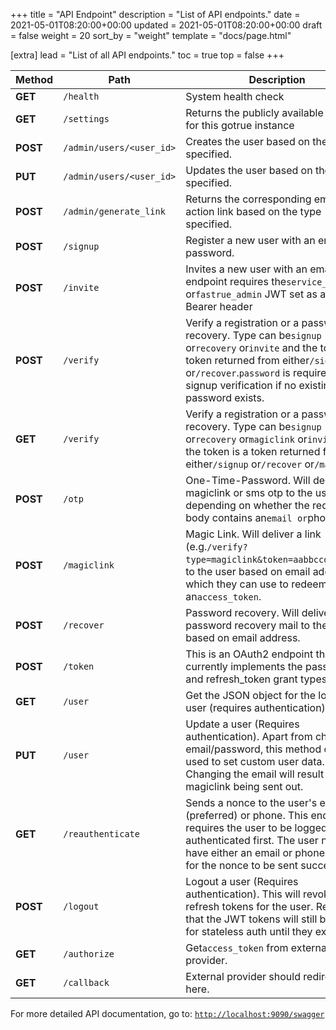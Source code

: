+++
title = "API Endpoint"
description = "List of API endpoints."
date = 2021-05-01T08:20:00+00:00
updated = 2021-05-01T08:20:00+00:00
draft = false
weight = 20
sort_by = "weight"
template = "docs/page.html"

[extra]
lead = "List of all API endpoints."
toc = true
top = false
+++

| Method   | Path                     | Description                                                                                                                                                                                                                                  |
| -------- | ------------------------ | -------------------------------------------------------------------------------------------------------------------------------------------------------------------------------------------------------------------------------------------- |
| **GET**  | `/health`                | System health check                                                                                                                                                                                                                          |
| **GET**  | `/settings`              | Returns the publicly available settings for this gotrue instance                                                                                                                                                                             |
| **POST** | `/admin/users/<user_id>` | Creates the user based on the user_id specified.                                                                                                                                                                                             |
| **PUT**  | `/admin/users/<user_id>` | Updates the user based on the user_id specified.                                                                                                                                                                                             |
| **POST** | `/admin/generate_link`   | Returns the corresponding email action link based on the type specified.                                                                                                                                                                     |
| **POST** | `/signup`                | Register a new user with an email and password.                                                                                                                                                                                              |
| **POST** | `/invite`                | Invites a new user with an email. This endpoint requires the`service_role` or`fastrue_admin` JWT set as an Auth Bearer header                                                                                                                 |
| **POST** | `/verify`                | Verify a registration or a password recovery. Type can be`signup` or`recovery` or`invite` and the token is a token returned from either`/signup` or`/recover`.`password` is required for signup verification if no existing password exists. |
| **GET**  | `/verify`                | Verify a registration or a password recovery. Type can be`signup` or`recovery` or`magiclink` or`invite` and the token is a token returned from either`/signup` or`/recover` or`/magiclink`.                                                  |
| **POST** | `/otp`                   | One-Time-Password. Will deliver a magiclink or sms otp to the user depending on whether the request body contains an`email or`phone` key.                                                                                                    |
| **POST** | `/magiclink`             | Magic Link. Will deliver a link (e.g.`/verify?type=magiclink&token=aabbccddee1234`) to the user based on email address which they can use to redeem an`access_token`.                                                                        |
| **POST** | `/recover`               | Password recovery. Will deliver a password recovery mail to the user based on email address.                                                                                                                                                 |
| **POST** | `/token`                 | This is an OAuth2 endpoint that currently implements the password and refresh_token grant types.                                                                                                                                             |
| **GET**  | `/user`                  | Get the JSON object for the logged in user (requires authentication)                                                                                                                                                                         |
| **PUT**  | `/user`                  | Update a user (Requires authentication). Apart from changing email/password, this method can be used to set custom user data. Changing the email will result in a magiclink being sent out.                                                  |
| **GET**  | `/reauthenticate`        | Sends a nonce to the user's email (preferred) or phone. This endpoint requires the user to be logged in / authenticated first. The user needs to have either an email or phone number for the nonce to be sent successfully.                 |
| **POST** | `/logout`                | Logout a user (Requires authentication). This will revoke all refresh tokens for the user. Remember that the JWT tokens will still be valid for stateless auth until they expires.                                                           |
| **GET**  | `/authorize`             | Get`access_token` from external oauth provider.                                                                                                                                                                                              |
| **GET**  | `/callback`              | External provider should redirect to here.                                                                                                                                                                                                   |

For more detailed API documentation, go to: [`http://localhost:9090/swagger`](http://localhost:9090/swagger)
